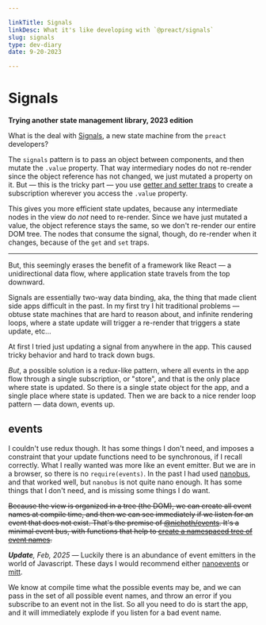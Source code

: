 ```yaml
---

linkTitle: Signals
linkDesc: What it's like developing with `@preact/signals`
slug: signals
type: dev-diary
date: 9-20-2023

---
```


# Signals

__Trying another state management library, 2023 edition__

What is the deal with [Signals](https://preactjs.com/blog/introducing-signals/), a new state machine from the `preact` developers?

The `signals` pattern is to pass an object between components, and then mutate the `.value` property. That way intermediary nodes do not re-render since the object reference has not changed, we just mutated a property on it. But &mdash; this is the tricky part &mdash; you use [getter and setter traps](https://developer.mozilla.org/en-US/docs/Web/JavaScript/Reference/Global_Objects/Proxy#terminology) to create a subscription wherever you access the `.value` property.

This gives you more efficient state updates, because any intermediate nodes in the view do *not* need to re-render. Since we have just mutated a value, the object reference stays the same, so we don't re-render our entire DOM tree. The nodes that consume the signal, though, do re-render when it changes, because of the `get` and `set` traps.

-------

But, this seemingly erases the benefit of a framework like React &mdash; a unidirectional data flow, where application state travels from the top downward.

Signals are essentially two-way data binding, aka, the thing that made client side apps difficult in the past. In my first try I hit traditional problems &mdash; obtuse state machines that are hard to reason about, and infinite rendering loops, where a state update will trigger a re-render that triggers a state update, etc...

At first I tried just updating a signal from anywhere in the app. This caused tricky behavior and hard to track down bugs.

*But*, a possible solution is a redux-like pattern, where all events in the app flow through a single subscription, or "store", and that is the only place where state is updated. So there is a single state object for the app, and a single place where state is updated. Then we are back to a nice render loop pattern &mdash; data down, events up.

## events
I couldn't use redux though. It has some things I don't need, and imposes a constraint that your update functions need to be synchronous, if I recall correctly. What I really wanted was more like an event emitter. But we are in a browser, so there is no `require(events)`. In the past I had used [nanobus](https://github.com/choojs/nanobus), and that worked well, but `nanobus` is not quite nano enough. It has some things that I don't need, and is missing some things I do want.

~~Because the view is organized in a tree (the DOM), we can create all event names at compile time, and then we can see immediately if we listen for an event that does not exist. That's the premise of [@nichoth/events](https://github.com/nichoth/events). It's a minimal event bus, with functions that help to [create a namespaced tree of event names](https://github.com/nichoth/events#create-namespaced-events).~~

_**Update**, Feb, 2025_ &mdash;
Luckily there is an abundance of event emitters in the world of Javascript.
These days I would recommend either [nanoevents](https://github.com/ai/nanoevents)
or [mitt](https://github.com/developit/mitt).

We know at compile time what the possible events may be, and we can pass in the set of all possible event names, and throw an error if you subscribe to an event not in the list. So all you need to do is start the app, and it will immediately explode if you listen for a bad event name.
